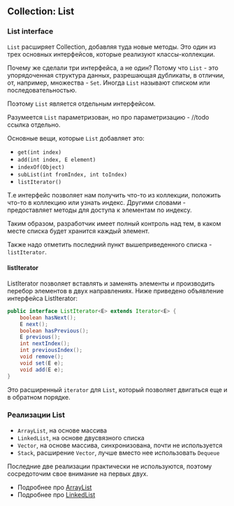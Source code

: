 ## Collection: List
### List interface
`List` расширяет Collection, добавляя туда новые методы. Это один из трех основных
интерфейсов, которые реализуют классы-коллекции.

Почему же сделали три интерфейса, а не один?
Потому что `List` - это упорядоченная структура данных, разрешающая дубликаты,
в отличии, от, например, множества - `Set`.
Иногда `List` называют списком или последовательностью.

Поэтому `List` является отдельным интерфейсом.

Разумеется `List` параметризован, но про параметризацию - //todo ссылка отдельно.

Основные вещи, которые `List` добавляет это:
* `get(int index)`
* `add(int index, E element)`
* `indexOf(Object)`
* `subList(int fromIndex, int toIndex)`
* `listIterator()`

Т.е интерфейс позволяет нам получить что-то из коллекции, положить что-то в коллекцию или узнать индекс.
Другими словами - предоставляет методы для доступа к элементам по индексу.

Таким образом, разработчик имеет полный контроль над тем, в каком месте списка будет
хранится каждый элемент.

Также надо отметить последний пункт вышеприведенного списка -  `listIterator`.
#### listIterator
ListIterator позволяет вставлять и заменять элементы и производить перебор элементов в двух направлениях.
Ниже приведено объявление интерфейса ListIterator:
```java
public interface ListIterator<E> extends Iterator<E> {
    boolean hasNext();
    E next();
    boolean hasPrevious();
    E previous();
    int nextIndex();
    int previousIndex();
    void remove();
    void set(E e);
    void add(E e);
}
```

Это расширенный `iterator` для `List`, который позволяет двигаться еще и в обратном порядке.

### Реализации List
* `ArrayList`, на основе массива
* `LinkedList`, на основе двусвязного списка
* `Vector`, на основе массива, синхронизована, почти не используется
* `Stack`, расширение `Vector`, лучше вместо нее использовать `Dequeue`

Последние две реализации практически не используются, поэтому сосредоточим свое
внимание на первых двух.

* Подробнее про [ArrayList](./ArrayList.md)
* Подробнее про [LinkedList](./LinkedList.md)

